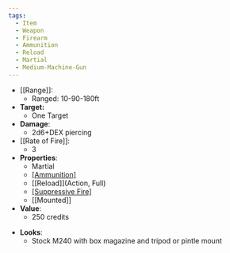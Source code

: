 ```yaml
---
tags:
  - Item
  - Weapon
  - Firearm
  - Ammunition
  - Reload
  - Martial
  - Medium-Machine-Gun
---
```

- [[Range]]:
	- Ranged: 10-90-180ft
- **Target:**
	- One Target
- **Damage**:
	- 2d6+DEX piercing
- [[Rate of Fire]]:
	- 3
- **Properties**:
	* Martial
	* [[Ammunition]](40)
	* [[Reload]](Action, Full)
	* [[Suppressive Fire]](TODO)
 	* [[Mounted]]
- **Value**:
	- 250 credits
* **Looks**:
	- Stock M240 with box magazine and tripod or pintle mount
